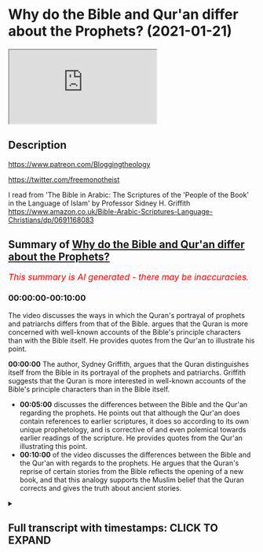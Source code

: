 # Why do the Bible and Qur'an differ about the Prophets? (2021-01-21)

<iframe loading='lazy' allow='autoplay' src='https://www.youtube.com/embed/vIfz9zrAf4E'></iframe>

## Description

https://www.patreon.com/Bloggingtheology

https://twitter.com/freemonotheist

I read from 'The Bible in Arabic: The Scriptures of the 'People of the Book' in the Language of Islam' 
by Professor Sidney H. Griffith https://www.amazon.co.uk/Bible-Arabic-Scriptures-Language-Christians/dp/0691168083

## Summary of [Why do the Bible and Qur'an differ about the Prophets?](https://www.youtube.com/watch?v=vIfz9zrAf4E)


*<span style="color:red; font-size:125%">This summary is AI generated - there may be inaccuracies</span>. [](/)*

### <a onclick="modifyYTiframeseektime('0')">00:00:00-00:10:00</a>

The video discusses the ways in which the Quran's portrayal of prophets and patriarchs differs from that of the Bible. argues that the Quran is more concerned with well-known accounts of the Bible's principle characters than with the Bible itself. He provides quotes from the Qur'an to illustrate his point.

**<a onclick="modifyYTiframeseektime('0')">00:00:00</a>** The author, Sydney Griffith, argues that the Quran distinguishes itself from the Bible in its portrayal of the prophets and patriarchs. Griffith suggests that the Quran is more interested in well-known accounts of the Bible's principle characters than in the Bible itself.
* **<a onclick="modifyYTiframeseektime('300')">00:05:00</a>** discusses the differences between the Bible and the Qur'an regarding the prophets. He points out that although the Qur'an does contain references to earlier scriptures, it does so according to its own unique prophetology, and is corrective of and even polemical towards earlier readings of the scripture. He provides quotes from the Qur'an illustrating this point.
* **<a onclick="modifyYTiframeseektime('600')">00:10:00</a>** of the video discusses the differences between the Bible and the Qur'an with regards to the prophets. He argues that the Quran's reprise of certain stories from the Bible reflects the opening of a new book, and that this analogy supports the Muslim belief that the Quran corrects and gives the truth about ancient stories.

<details><summary><h2>Full transcript with timestamps: CLICK TO EXPAND</h2></summary>

<a onclick="modifyYTiframeseektime('2')">0:00:02</a> the quran has a great deal to say about the 
patriarchs and the prophets sent to previous    
<a onclick="modifyYTiframeseektime('7')">0:00:07</a> peoples especially to the israelites but in 
telling its version of these stories sometimes    
<a onclick="modifyYTiframeseektime('13')">0:00:13</a> the narrative is very similar to the bible 
and sometimes it's radically different and    
<a onclick="modifyYTiframeseektime('19')">0:00:19</a> i want to explore why this might be the case 
with the help of this book the bible in arabic    
<a onclick="modifyYTiframeseektime('27')">0:00:27</a> the scriptures of the people of the book in the 
language of islam by sydney h griffith who is    
<a onclick="modifyYTiframeseektime('34')">0:00:34</a> professor in the department of semitic 
and egyptian languages and literatures    
<a onclick="modifyYTiframeseektime('38')">0:00:38</a> at the catholic university of america this is 
quite a new book and it has some rave reviews on    
<a onclick="modifyYTiframeseektime('47')">0:00:47</a> the back by leading scholars for example from 
yale university it says the bible in arabic    
<a onclick="modifyYTiframeseektime('53')">0:00:53</a> represents the work of a scholar at the height 
of his powers griffith demonstrates widespread    
<a onclick="modifyYTiframeseektime('59')">0:00:59</a> mastery of his subjects his expertise spans 
not only christian arabic translation and    
<a onclick="modifyYTiframeseektime('64')">0:01:04</a> interpretation of the bible but also jewish and 
islamic arabic literature as well the result is a    
<a onclick="modifyYTiframeseektime('70')">0:01:10</a> book that fills a conspicuous gap in our knowledge 
it will surely become a standard in the field    
<a onclick="modifyYTiframeseektime('77')">0:01:17</a> that's from steve davis who is a professor at yale 
university so i just want to share with you what    
<a onclick="modifyYTiframeseektime('84')">0:01:24</a> griffith says uh about this uh because i think he 
has some fascinating uh ideas his hypotheses are    
<a onclick="modifyYTiframeseektime('91')">0:01:31</a> very compelling i think although obviously you can 
disagree about why the stories of moses abraham    
<a onclick="modifyYTiframeseektime('99')">0:01:39</a> and david and job and so on are similar in uh to 
what we find in the bible yet sometimes they're    
<a onclick="modifyYTiframeseektime('105')">0:01:45</a> different and what's really going on here why is 
the quran different from the bible about these    
<a onclick="modifyYTiframeseektime('110')">0:01:50</a> patriarchs and prophets and griffith comes up with 
a plausible uh view i think so i'm just going to    
<a onclick="modifyYTiframeseektime('116')">0:01:56</a> read some uh extracts from chapter 2 the bible in 
the arabic quran and i'll be making some comments    
<a onclick="modifyYTiframeseektime('123')">0:02:03</a> as always on root the quran is a very is very 
conscious of the bible and sometimes presents    
<a onclick="modifyYTiframeseektime('130')">0:02:10</a> itself as offering once again a revelation 
previously sent down in the torah and the gospel    
<a onclick="modifyYTiframeseektime('137')">0:02:17</a> one verse even seems to put the quran on a par 
with these earlier scriptures when it speaks of    
<a onclick="modifyYTiframeseektime('142')">0:02:22</a> the promise of paradise for those who fight in 
the way of god as already truthfully recorded    
<a onclick="modifyYTiframeseektime('148')">0:02:28</a> in the torah the gospel and the quran that's the 
the ninth chapter verse 111. on the other hand    
<a onclick="modifyYTiframeseektime('156')">0:02:36</a> the kran's text insistently recalls the earlier 
biblical stories of the patriarchs and prophets    
<a onclick="modifyYTiframeseektime('163')">0:02:43</a> and even appeals to the books of the torah 
the prophets the psalms and the gospel by name    
<a onclick="modifyYTiframeseektime('169')">0:02:49</a> on the other hand islamic scripture also pursues 
a reading of its own and often noticeably distinct    
<a onclick="modifyYTiframeseektime('176')">0:02:56</a> from and sometimes even contrary to the biblical 
understanding of jews or christians for the quran    
<a onclick="modifyYTiframeseektime('183')">0:03:03</a> is in fact very selective in its approach to 
the bible and to biblical law law spell lore    
<a onclick="modifyYTiframeseektime('191')">0:03:11</a> it ignores entirely portions of the scriptures 
that are very important to jews and christians    
<a onclick="modifyYTiframeseektime('196')">0:03:16</a> the new testament pauline epistles that's paul's 
letters are a notable instance of this disinterest    
<a onclick="modifyYTiframeseektime('203')">0:03:23</a> they're completely ignored as are large portions 
of the former and later prophets in the hebrew    
<a onclick="modifyYTiframeseektime('209')">0:03:29</a> bible what is noticeable is that the quran 
is not so much interested in the bible per se    
<a onclick="modifyYTiframeseektime('215')">0:03:35</a> as it is in well-known accounts of the 
bible's principle characters a adam noah    
<a onclick="modifyYTiframeseektime('221')">0:03:41</a> abraham ishmael isaac jacob joseph moses aaron 
miriam david solomon even job and jonah along    
<a onclick="modifyYTiframeseektime('228')">0:03:48</a> with zechariah john the baptist mary and jesus son 
of mary just to mention the major personalities    
<a onclick="modifyYTiframeseektime('236')">0:03:56</a> it interweaves recollection of this recollections 
of the stories of these patriarchs and prophets    
<a onclick="modifyYTiframeseektime('242')">0:04:02</a> into its own distinctive prophetology this 
is a very griffith word prophetology his own    
<a onclick="modifyYTiframeseektime('249')">0:04:09</a> understanding of the prophets the way it presents 
the prophets culminating in muhammad the messenger    
<a onclick="modifyYTiframeseektime('255')">0:04:15</a> of god and the seal of the prophets in surah 
33 40. and in the presentation of god's message    
<a onclick="modifyYTiframeseektime('263')">0:04:23</a> to the community of believers the prophet has 
summoned to hear it the quran thus appears on the    
<a onclick="modifyYTiframeseektime('268')">0:04:28</a> horizon of biblical history as a new paradigm for 
the reading figuratively speaking of a familiar    
<a onclick="modifyYTiframeseektime('275')">0:04:35</a> scriptural narrative in an arabic speaking milieu 
offering a new construal of a familiar salvation    
<a onclick="modifyYTiframeseektime('282')">0:04:42</a> history albeit not without echoes of earlier 
traditions so that's uh sydney griffith setting    
<a onclick="modifyYTiframeseektime('289')">0:04:49</a> up the chapter um i think he's he's more or less 
saying that the crime tells these familiar stories    
<a onclick="modifyYTiframeseektime('297')">0:04:57</a> of moses and abraham and so on in its own way 
according to his own understanding of prophethood    
<a onclick="modifyYTiframeseektime('304')">0:05:04</a> and there's more to come about this he continues 
at the end when he summarizes the chapter having    
<a onclick="modifyYTiframeseektime('311')">0:05:11</a> looked at each of these prophets in turn and what 
the quran says and how it differs from the bible    
<a onclick="modifyYTiframeseektime('316')">0:05:16</a> the quick review of quranic presentations of 
biblical patriarchs and prophets just rehearsed    
<a onclick="modifyYTiframeseektime('323')">0:05:23</a> selective and schematic as it is nevertheless 
nevertheless makes three things fairly clear    
<a onclick="modifyYTiframeseektime('330')">0:05:30</a> biblical personalities in their stories 
are recalled according to the paradigm    
<a onclick="modifyYTiframeseektime('335')">0:05:35</a> of quranic prophetology and not according to 
jewish or christian narrative patterns the    
<a onclick="modifyYTiframeseektime('341')">0:05:41</a> narratives are sometimes hauntingly close to the 
biblical versions but they frequently incorporate    
<a onclick="modifyYTiframeseektime('348')">0:05:48</a> non-biblical jewish or christian apocryphal and 
traditional law l-o-r-e again and there are almost    
<a onclick="modifyYTiframeseektime('356')">0:05:56</a> never any actual quotations from a known biblical 
text or for that matter from any other text    
<a onclick="modifyYTiframeseektime('363')">0:06:03</a> these observations give rise to three preliminary 
conclusions the sources of the quran's biblical    
<a onclick="modifyYTiframeseektime('370')">0:06:10</a> and traditional reminiscences are oral the 
quran's recollections of the biblical patriarchs    
<a onclick="modifyYTiframeseektime('376')">0:06:16</a> and prophets according to the paradigm of its 
own prophetology bespeaks the arabic scriptures    
<a onclick="modifyYTiframeseektime('384')">0:06:24</a> corrective even polemical stance towards jewish 
and christian scriptures and traditional law lore    
<a onclick="modifyYTiframeseektime('393')">0:06:33</a> so what he's saying here is put it in simpler 
english because it's a very academic book this    
<a onclick="modifyYTiframeseektime('398')">0:06:38</a> is not what's not meant for the the daily mail 
reader or something um what he's saying is that    
<a onclick="modifyYTiframeseektime('402')">0:06:42</a> the quran obviously retells these same stories 
according to his own understanding of prophethood    
<a onclick="modifyYTiframeseektime('409')">0:06:49</a> but it it does it not just summarizing or 
paraphrasing what's in the bible it corrects    
<a onclick="modifyYTiframeseektime('415')">0:06:55</a> it it corrects the biblical stories it talks about 
even polemical stance towards jewish and christian    
<a onclick="modifyYTiframeseektime('421')">0:07:01</a> scriptures it clearly views these scriptures as 
distorted as not speaking the whole truth about    
<a onclick="modifyYTiframeseektime('427')">0:07:07</a> moses abraham david and so on so this is what the 
the quran is doing it has it has this corrective    
<a onclick="modifyYTiframeseektime('435')">0:07:15</a> polemical relationship with the previous 
scriptures and he continues and giving the lack    
<a onclick="modifyYTiframeseektime('442')">0:07:22</a> of actual quotations from the bible the presence 
of the bible in the quran is not textual in other    
<a onclick="modifyYTiframeseektime('448')">0:07:28</a> words it's not quoting chunks in the bible in its 
own words in its own words it is present but by    
<a onclick="modifyYTiframeseektime('455')">0:07:35</a> way of illusion illusion and re-presentation so in 
other words it retells stories which sound eerily    
<a onclick="modifyYTiframeseektime('463')">0:07:43</a> familiar to us if we know the bible well the 
other hand they they sound different as well but    
<a onclick="modifyYTiframeseektime('469')">0:07:49</a> the reason is the quran is correcting the bible 
the stories according to sydney clifford's here  
<a onclick="modifyYTiframeseektime('477')">0:07:57</a> so um the last part i want to read 
is the last paragraph of the chapter    
<a onclick="modifyYTiframeseektime('486')">0:08:06</a> uh entitled the bible encountered in the quran 
the bible is both in the quran and not in the    
<a onclick="modifyYTiframeseektime('494')">0:08:14</a> quran that is to say it has virtually no 
textual presence he says virtually because    
<a onclick="modifyYTiframeseektime('499')">0:08:19</a> arguably there is a single verse from 
assam that is quoted in the quran    
<a onclick="modifyYTiframeseektime('507')">0:08:27</a> that is to say it has virtually no textual 
presence but the selective presence of an    
<a onclick="modifyYTiframeseektime('512')">0:08:32</a> interpreted bible in islamic scripture is 
undeniable and the selection process involved    
<a onclick="modifyYTiframeseektime('518')">0:08:38</a> in the inclusion of biblical reminiscences in the 
quran according to the hypothesis advanced here    
<a onclick="modifyYTiframeseektime('526')">0:08:46</a> is one determined by the quran's own 
distinctive prophetology that is to say    
<a onclick="modifyYTiframeseektime('531')">0:08:51</a> recollections of biblical patriarchs and prophets 
and references to the earlier scriptures that tell    
<a onclick="modifyYTiframeseektime('537')">0:08:57</a> their stories appear as integral components of the 
quran's advancement of its own prophetic message    
<a onclick="modifyYTiframeseektime('545')">0:09:05</a> and what is more the quran is corrective 
of and even polemical towards the earlier    
<a onclick="modifyYTiframeseektime('551')">0:09:11</a> readings of the scripture people that's 
jews and christians to the point that it    
<a onclick="modifyYTiframeseektime('556')">0:09:16</a> can even accuse jews of distorting 
the scripture of god sent to them    
<a onclick="modifyYTiframeseektime('561')">0:09:21</a> and then he gives some quotes from the quran this 
dimension of the quran's reprise of the bible    
<a onclick="modifyYTiframeseektime('568')">0:09:28</a> bespeaks the opening of a new book altogether in 
the growing library of books on the interpreted    
<a onclick="modifyYTiframeseektime('575')">0:09:35</a> bible or perhaps it bespeaks not so much a 
new book as a corrected alternative scripture    
<a onclick="modifyYTiframeseektime('582')">0:09:42</a> one that recalls the tanakh and the bible but 
ultimately rejects them in the forms in which    
<a onclick="modifyYTiframeseektime('588')">0:09:48</a> jews and christians actually have them 
it is no wonder then that for the letter    
<a onclick="modifyYTiframeseektime('593')">0:09:53</a> but that for the later muslim scholars there 
was for the most part little interest over the    
<a onclick="modifyYTiframeseektime('599')">0:09:59</a> centuries in the bible as the jews or christians 
actually have it the quran has made it irrelevant  
<a onclick="modifyYTiframeseektime('609')">0:10:09</a> which is very very interesting my own personal 
analogy for this uh he talks about the this    
<a onclick="modifyYTiframeseektime('617')">0:10:17</a> dimension of the quran's reprise of the bible 
bespeaks the opening of a new book or perhaps    
<a onclick="modifyYTiframeseektime('623')">0:10:23</a> it bespeaks not so much an uber as a corrected 
alternative scripture what we're looking at to    
<a onclick="modifyYTiframeseektime('627')">0:10:27</a> use a very different analogy is like you're 
updating your software from particularly a a    
<a onclick="modifyYTiframeseektime('634')">0:10:34</a> software computer that may have just about worked 
but nevertheless was riddled with problems and    
<a onclick="modifyYTiframeseektime('639')">0:10:39</a> distortions and you came a lot and you replaced it 
with an ac pc software system i'm not mentioning    
<a onclick="modifyYTiframeseektime('645')">0:10:45</a> apple here or my own macbook pro one that doesn't 
crash one that's not uh you know messed up    
<a onclick="modifyYTiframeseektime('651')">0:10:51</a> and uh that's a very crude analogy here i think 
uh the quran is the pristine replacement for a    
<a onclick="modifyYTiframeseektime('658')">0:10:58</a> scripture that has been changed and misinterpreted 
and partially lost or forgotten and so on although    
<a onclick="modifyYTiframeseektime('663')">0:11:03</a> it still retains some of its uh integrity in 
that is speaking of moses and abraham and so on    
<a onclick="modifyYTiframeseektime('671')">0:11:11</a> so i think that that would be my own kind of 
rough reinterpretation of what griffith is saying    
<a onclick="modifyYTiframeseektime('677')">0:11:17</a> um so that that explains i think and i find this 
personally i find this plausible this explains why    
<a onclick="modifyYTiframeseektime('682')">0:11:22</a> uh there are these differences why 
uh the crown's presentation of moses    
<a onclick="modifyYTiframeseektime('687')">0:11:27</a> as a righteous man is so different from the 
bloodthirsty killer that is presented in the    
<a onclick="modifyYTiframeseektime('692')">0:11:32</a> bible someone who commands in the name of god 
that women and children should be killed we    
<a onclick="modifyYTiframeseektime('698')">0:11:38</a> would not find that in islam of course at all 
finally um there's a little footnote by way of    
<a onclick="modifyYTiframeseektime('704')">0:11:44</a> uh parenthesis here uh fitness footnote 64 by 
issa the name of isa which i find fascinating    
<a onclick="modifyYTiframeseektime('710')">0:11:50</a> and he says of the many explanations for the form 
of jesus's name as it appears in the quran what's    
<a onclick="modifyYTiframeseektime('717')">0:11:57</a> the origin where is this why is it issa the most 
reasonable one from this writer's point of view    
<a onclick="modifyYTiframeseektime('723')">0:12:03</a> is that it reflects an arabic speaker's spelling 
of what he hears in an arabic articulation of the    
<a onclick="modifyYTiframeseektime('732')">0:12:12</a> common eastern syria syrian form of the name issue 
i-s-h-o i-s-h-o so it's an arabic understanding    
<a onclick="modifyYTiframeseektime('742')">0:12:22</a> of the common syrian form and of course the 
syrian form is the aramaic form as well so    
<a onclick="modifyYTiframeseektime('751')">0:12:31</a> i do recommend this book very much it is a 
heavyweight academic tome no worse for that    
<a onclick="modifyYTiframeseektime('758')">0:12:38</a> it has rave reviews as i say from academics in 
the field and i think it plausibly uh advances    
<a onclick="modifyYTiframeseektime('764')">0:12:44</a> the case which has been believed i think by 
muslims most muslims throughout the centuries    
<a onclick="modifyYTiframeseektime('769')">0:12:49</a> that the the quran uh corrects uh and gives 
you the truth about the uh the stories of    
<a onclick="modifyYTiframeseektime('776')">0:12:56</a> the people of the moses and abraham jesus and so 
on and it frees it from the corruptions that um    
<a onclick="modifyYTiframeseektime('783')">0:13:03</a> have crept into these scriptures that 
christians and jews have today until next time  

</details>
